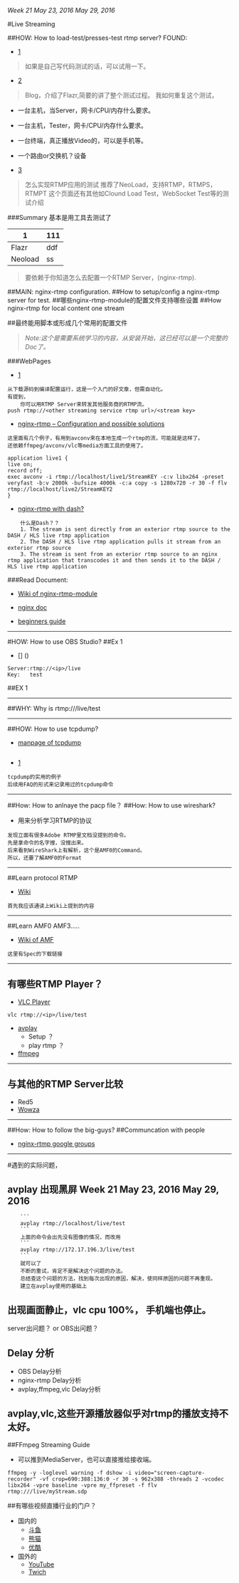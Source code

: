*Week 21	May 23, 2016	May 29, 2016*

#Live Streaming

##HOW: How to load-test/presses-test rtmp server?
FOUND: 
* [1](https://github.com/fillest/rtmp_load)

>如果是自己写代码测试的话，可以试用一下。

* [2](http://willstare.com/stress-testing-rtmp-server/)

>Blog，介绍了Flazr,简要的讲了整个测试过程。
我如何重复这个测试，
* 一台主机，当Server，网卡/CPU/内存什么要求。
* 一台主机，Tester，网卡/CPU/内存什么要求。
* 一台终端，真正播放Video的，可以是手机等。
* 一个路由or交换机？设备

* [3](http://www.load-testing-tools.com/rtmploadtesting.html)
>怎么实现RTMP应用的测试
>推荐了NeoLoad，支持RTMP，RTMPS，RTMPT
>这个页面还有其他如Clound Load Test，WebSocket Test等的测试介绍

###Summary
基本是用工具去测试了

|  1 |  111|
| --- | --- |
| Flazr   | ddf|
| Neoload |ss  |

>要依赖于你知道怎么去配置一个RTMP Server，(nginx-rtmp).


##MAIN: nginx-rtmp configuration.
##How to setup/config a nginx-rtmp server for test.
##哪些nginx-rtmp-module的配置文件支持哪些设置
##How nginx-rtmp for local content one stream

##最终能用脚本或形成几个常用的配置文件

> *Note:这个是需要系统学习的内容，从安装开始，这已经可以是一个完整的Doc了。*

###WebPages
* [1](https://obsproject.com/forum/resources/how-to-set-up-your-own-private-rtmp-server-using-nginx.50/)

``` 
从下载源码到编译配置运行，这是一个入门的好文章，但需自动化。
有提到，
    你可以用RTMP Server来转发其他服务商的RTMP流。
push rtmp://<other streaming service rtmp url>/<stream key>
```
* [nginx-rtmp – Configuration and possible solutions](http://www.helping-squad.com/nginx-rtmp-configuration-and-possible-solutions/) 

```
这里面有几个例子，有用到avconv来在本地生成一个rtmp的流，可能就是这样了。
还依赖ffmpeg/avconv/vlc等media方面工具的使用了。
```

```
application live1 {
live on;
record off;
exec avconv -i rtmp://localhost/live1/StreamKEY -c:v libx264 -preset veryfast -b:v 2000k -bufsize 4000k -c:a copy -s 1280x720 -r 30 -f flv rtmp://localhost/live2/StreamKEY2
}
```
* [nginx-rtmp with dash?](https://streamroot.readme.io/docs/nginx-rtmp)
```
    什么是Dash？？
    1. The stream is sent directly from an exterior rtmp source to the DASH / HLS live rtmp application
    2. The DASH / HLS live rtmp application pulls it stream from an exterior rtmp source
    3. The stream is sent from an exterior rtmp source to an nginx rtmp application that transcodes it and then sends it to the DASH / HLS live rtmp application
```

###Read Document:
* [Wiki of nginx-rtmp-module](https://github.com/arut/nginx-rtmp-module/wiki)
    
* [nginx doc](http://nginx.org/en/docs/) 
* [beginners guide](http://nginx.org/en/docs/beginners_guide.html)

---
#HOW: How to use OBS Studio?
##Ex 1
* [] ()

```
Server:rtmp://<ip>/live
Key:   test
```
##EX 1

---
##WHY: Why is rtmp://<ip>/live/test

---
##HOW: How to use tcpdump?
* [manpage of tcpdump](https://rtmpdump.mplayerhq.hu/rtmpdump.1.html)
```
```
* [1](https://danielmiessler.com/study/tcpdump/)
```
tcpdump的实用的例子
后续用FAQ的形式来记录用过的tcpdump命令
```

---
##How: How to anlnaye the pacp file？
##How: How to use wireshark?
* 用来分析学习RTMP的协议
```
发现立面有很多Adobe RTMP里文档没提到的命令。
先是拿命令的名字搜，没搜出来。
后来看到WireShark上有解析，这个是AMF0的Command。
所以，还要了解AMF0的Format
```

---
##Learn protocol RTMP
* [Wiki](https://en.wikipedia.org/wiki/Real_Time_Messaging_Protocol)
```
首先我应该通读上Wiki上提到的内容
```

---
##Learn AMF0 AMF3.....
* [Wiki of AMF](https://en.wikipedia.org/wiki/Action_Message_Format)
```
这里有Spec的下载链接
```

---
## 有哪些RTMP Player？
* [VLC Player]()
```
vlc rtmp://<ip>/live/test
```
* [avplay](https://libav.org/documentation/avplay.html#rtmp)
    * Setup ？
    * play rtmp ？
* [ffmpeg]()

---
## 与其他的RTMP Server比较
* Red5
* [Wowza](https://www.wowza.com/)

---
##How: How to follow the big-guys?
##Communcation with people
* [nginx-rtmp google groups](https://groups.google.com/forum/#!forum/nginx-rtmp)

---
#遇到的实际问题，
## avplay 出现黑屏 Week 21	May 23, 2016	May 29, 2016
        ```
        avplay rtmp://localhost/live/test
        ```
        上面的命令会出先没有图像的情况，而改用
        ```
        avplay rtmp://172.17.196.3/live/test
        ```
        就可以了
        不断的重试，肯定不是解决这个问题的办法。
        总结查这个问题的方法，找到每次出现的原因，解决，使同样原因的问题不再重现。
        建立在avplay使用的基础上

## 出现画面静止，vlc cpu 100%， 手机端也停止。
  server出问题？ or OBS出问题？
  
  
## Delay 分析
* OBS Delay分析
* nginx-rtmp Delay分析
* avplay,ffmpeg,vlc Delay分析

## avplay,vlc,这些开源播放器似乎对rtmp的播放支持不太好。

##FFmpeg Streaming Guide
* 可以推到MediaServer，也可以直接推给接收端。

``` shell
ffmpeg -y -loglevel warning -f dshow -i video="screen-capture-recorder" -vf crop=690:388:136:0 -r 30 -s 962x388 -threads 2 -vcodec libx264 -vpre baseline -vpre my_ffpreset -f flv rtmp:///live/myStream.sdp
```

##有哪些视频直播行业的门户？
  * 国内的
    * [斗鱼]()
    * [熊猫]()
    * [优酷]()
  * 国外的
    * [YouTube]()
    * [Twich]()
